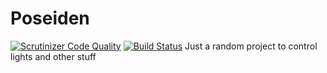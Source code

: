 Poseiden
========

[![Scrutinizer Code Quality](https://scrutinizer-ci.com/g/djneo92nl/Poseiden/badges/quality-score.png?b=Development)](https://scrutinizer-ci.com/g/djneo92nl/Poseiden/?branch=Development)
[![Build Status](https://scrutinizer-ci.com/g/djneo92nl/Poseiden/badges/build.png?b=Development)](https://scrutinizer-ci.com/g/djneo92nl/Poseiden/build-status/Development)
Just a random project to control lights and other stuff
